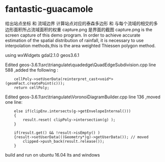 ﻿# fantastic-guacamole
给出站点坐标 和 流域边界
计算站点对应的泰森多边形 和 与每个流域的相交的多边形面积所占流域面积的权重
capture.png 是界面的截图
capture.png is the screen capture of this demo program.
In order to achieve accurate estimation of the spatial distribution of rainfall, it is
necessary to use interpolation methods,this is the area weighted Thiessen polygon method.

using wxWidgets gdal2.1.0 geos3.6.1

Edited geos-3.6.1\src\triangulate\quadedge\QuadEdgeSubdivision.cpp line 588 ,added the following :
	
		cellPoly->setUserData(reinterpret_cast<void*>(geomFact.createPoint(c)));
		return cellPoly;

Edited geos-3.6.1\src\triangulate\VoronoiDiagramBuilder.cpp line 136 ,moved one line:

		else if(clipEnv.intersects(g->getEnvelopeInternal()))
		{
			result.reset( clipPoly->intersection(g) );
		}
		
		if(result.get() && !result->isEmpty() )
		{result->setUserData(((Geometry*)g)->getUserData()); // moved
			clipped->push_back(result.release());
		}

build and run on ubuntu 16.04 lts and windows
